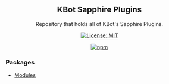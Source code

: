 <div align="center">

## KBot Sapphire Plugins

Repository that holds all of KBot's Sapphire Plugins.

[![License: MIT](https://img.shields.io/badge/License-MIT-green.svg)](https://gitlab.com/kbot1/kbot-plugins/-/blob/main/LICENSE)

[![npm](https://img.shields.io/npm/v/@kbotdev/plugin-modules?color=crimson&logo=npm&label=@kbotdev/plugin-modules)](https://www.npmjs.com/package/@kbotdev/plugin-modules)

</div>

### Packages

-   [Modules](packages/modules)
